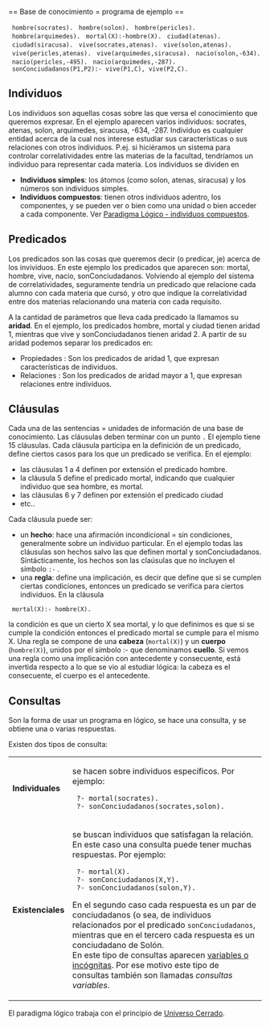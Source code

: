 == Base de conocimiento = programa de ejemplo ==

` hombre(socrates).`
` hombre(solon).`
` hombre(pericles).`
` hombre(arquimedes).`
` mortal(X):-hombre(X).`
` ciudad(atenas).`
` ciudad(siracusa).`
` vive(socrates,atenas).`
` vive(solon,atenas).`
` vive(pericles,atenas).`
` vive(arquimedes,siracusa).`
` nacio(solon,-634).`
` nacio(pericles,-495).`
` nacio(arquimedes,-287).`
` sonConciudadanos(P1,P2):- vive(P1,C), vive(P2,C).`

Individuos
----------

Los individuos son aquellas cosas sobre las que versa el conocimiento que queremos expresar. En el ejemplo aparecen varios individuos: socrates, atenas, solon, arquimedes, siracusa, -634, -287. Individuo es cualquier entidad acerca de la cual nos interese estudiar sus características o sus relaciones con otros individuos. P.ej. si hiciéramos un sistema para controlar correlatividades entre las materias de la facultad, tendríamos un individuo para representar cada materia. Los individuos se dividen en

-   **Individuos simples**: los átomos (como solon, atenas, siracusa) y los números son individuos simples.
-   **Individuos compuestos**: tienen otros individuos adentro, los componentes, y se pueden ver o bien como una unidad o bien acceder a cada componente. Ver [Paradigma Lógico - individuos compuestos](paradigma-logico---individuos-compuestos.md).

Predicados
----------

Los predicados son las cosas que queremos decir (o predicar, je) acerca de los invividuos. En este ejemplo los predicados que aparecen son: mortal, hombre, vive, nacio, sonConciudadanos. Volviendo al ejemplo del sistema de correlatividades, seguramente tendría un predicado que relacione cada alumno con cada materia que cursó, y otro que indique la correlatividad entre dos materias relacionando una materia con cada requisito.

A la cantidad de parámetros que lleva cada predicado la llamamos su **aridad**. En el ejemplo, los predicados hombre, mortal y ciudad tienen aridad 1, mientras que vive y sonConciudadanos tienen aridad 2. A partir de su aridad podemos separar los predicados en:

-   Propiedades : Son los predicados de aridad 1, que expresan características de individuos.
-   Relaciones : Son los predicados de aridad mayor a 1, que expresan relaciones entre individuos.

Cláusulas
---------

Cada una de las sentencias = unidades de información de una base de conocimiento. Las cláusulas deben terminar con un punto `.` El ejemplo tiene 15 cláusulas. Cada cláusula participa en la definición de un predicado, define ciertos casos para los que un predicado se verifica. En el ejemplo:

-   las cláusulas 1 a 4 definen por extensión el predicado hombre.
-   la cláusula 5 define el predicado mortal, indicando que cualquier individuo que sea hombre, es mortal.
-   las cláusulas 6 y 7 definen por extensión el predicado ciudad
-   etc..

Cada cláusula puede ser:

-   un **hecho**: hace una afirmación incondicional = sin condiciones, generalmente sobre un individuo particular. En el ejemplo todas las cláusulas son hechos salvo las que definen mortal y sonConciudadanos. Sintácticamente, los hechos son las claúsulas que no incluyen el símbolo `:-` .
-   una **regla**: define una implicación, es decir que define que si se cumplen ciertas condiciones, entonces un predicado se verifica para ciertos individuos. En la cláusula

` mortal(X):- hombre(X).`

la condición es que un cierto X sea mortal, y lo que definimos es que si se cumple la condición entonces el predicado mortal se cumple para el mismo X. Una regla se compone de una **cabeza** (`mortal(X)`) y un **cuerpo** (`hombre(X)`), unidos por el símbolo :- que denominamos **cuello**. Si vemos una regla como una implicación con antecedente y consecuente, está invertida respecto a lo que se vio al estudiar lógica: la cabeza es el consecuente, el cuerpo es el antecedente.

Consultas
---------

Son la forma de usar un programa en lógico, se hace una consulta, y se obtiene una o varias respuestas.

Existen dos tipos de consulta:

<table>
<tbody>
<tr class="odd">
<td><p><strong>Individuales</strong></p></td>
<td><p>se hacen sobre individuos específicos. Por ejemplo:</p>
<p><code> ?- mortal(socrates).</code><br />
<code> ?- sonConciudadanos(socrates,solon).</code></p></td>
</tr>
<tr class="even">
<td><p><strong>Existenciales</strong></p></td>
<td><p>se buscan individuos que satisfagan la relación. En este caso una consulta puede tener muchas respuestas. Por ejemplo:</p>
<p><code> ?- mortal(X).</code><br />
<code> ?- sonConciudadanos(X,Y).</code><br />
<code> ?- sonConciudadanos(solon,Y).</code></p>
<p>En el segundo caso cada respuesta es un par de conciudadanos (o sea, de individuos relacionados por el predicado <code>sonConciudadanos</code>, mientras que en el tercero cada respuesta es un conciudadano de Solón.<br />
En este tipo de consultas aparecen <a href="Paradigma_lógico_-_variables" title="wikilink">variables o incógnitas</a>. Por ese motivo este tipo de consultas también son llamadas <em>consultas variables</em>.</p></td>
</tr>
</tbody>
</table>

El paradigma lógico trabaja con el principio de [Universo Cerrado](paradigma-logico---introduccion-universo-cerrado.md).
